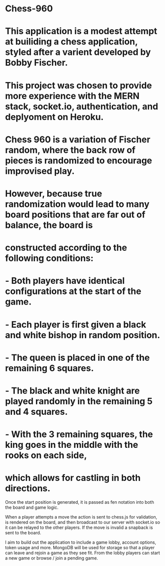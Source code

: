 # Chess-960

# This application is a modest attempt at builiding a chess application, styled after a varient developed by Bobby Fischer. 
# This project was chosen to provide more experience with the MERN stack, socket.io, authentication, and deplyoment on Heroku. 

# Chess 960 is a variation of Fischer random, where the back row of pieces is randomized to encourage improvised play.
# However, because true randomization would lead to many board positions that are far out of balance, the board is 
# constructed according to the following conditions:

#    - Both players have identical configurations at the start of the game. 
#    - Each player is first given a black and white bishop in random position.
#    - The queen is placed in one of the remaining 6 squares.
#    - The black and white knight are played randomly in the remaining 5 and 4 squares.
#    - With the 3 remaining squares, the king goes in the middle with the rooks on each side,
#      which allows for castling in both directions. 

Once the start position is generated, it is passed as fen notation into both the board and game logic. 

When a player attempts a move the action is sent to chess.js for validation, is rendered on the board, 
and then broadcast to our server with socket.io so it can be relayed to the other players. If the move is invalid a 
snapback is sent to the board. 

I aim to build out the application to include a game lobby, account options, token usage and more. 
MongoDB will be used for storage so that a player can leave and rejoin a game as they see fit. 
From the lobby players can start a new game or browse / join a pending game. 
